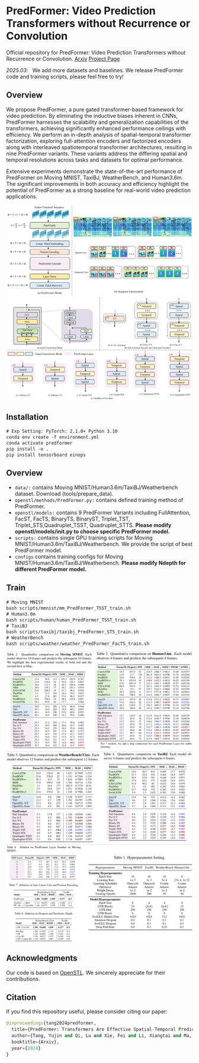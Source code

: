 # PredFormer: Video Prediction Transformers without Recurrence or Convolution

Official repository for PredFormer: Video Prediction Transformers without Recurrence or Convolution. [Arxiv](https://arxiv.org/abs/2410.04733) [Project Page](https://yyyujintang.github.io/predformer-project/)

*2025.03*: &nbsp; We add more datasets and baselines. We release PredFormer code and training scripts, please feel free to try!

## Overview

We propose PredFormer, a pure gated transformer-based framework for video prediction. By eliminating the inductive biases inherent in CNNs, PredFormer harnesses the scalability and generalization capabilities of the transformers, achieving significantly enhanced performance ceilings with efficiency. We perform an in-depth analysis of spatial-temporal transformer factorization, exploring full-attention encoders and factorized encoders along with interleaved spatiotemporal transformer architectures, resulting in nine PredFormer variants. These variants address the differing spatial and temporal resolutions across tasks and datasets for optimal performance.

Extensive experiments demonstrate the state-of-the-art performance of PredFormer on Moving MNIST, TaxiBJ, WeatherBench, and Human3.6m. The significant improvements in both accuracy and efficiency highlight the potential of PredFormer as a strong baseline for real-world video prediction applications.

![PredFormer](figures/PredFormer.png)
![Analysis](figures/Analysis.png)

## Installation

```
# Exp Setting: PyTorch: 2.1.0+ Python 3.10
conda env create -f environment.yml  
conda activate predformer
pip install -e .
pip install tensorboard einops
```

## Overview

- `data/:` contains Moving MNIST/Human3.6m/TaxiBJ/Weatherbench dataset. Download (tools/prepare_data).
- `openstl/methods/PredFormer.py:` contains defined training method of PredFormer.
- `openstl/models:` contains 9 PredFormer Variants including FullAttention, FacST, FacTS, BinaryTS, BinaryST, Triplet_TST, Triplet_STS,Quadruplet_TSST, Quadruplet_STTS. **Please modify openstl/models/__init__.py to choose specific PredFormer model.**
- `scripts:` contains single GPU training scripts for Moving MNIST/Human3.6m/TaxiBJ/Weatherbench. We provide the script of best PredFormer model.
- `configs` contains training configs for Moving MNIST/Human3.6m/TaxiBJ/Weatherbench. **Please modify Ndepth for different PredFormer model.**

## Train

```
# Moving MNIST
bash scripts/mmnist/mm_PredFormer_TSST_train.sh
# Human3.6m
bash scripts/human/human_PredFormer_TSST_train.sh
# TaxiBJ
bash scripts/taxibj/taxibj_PredFormer_STS_train.sh
# WeatherBench
bash scripts/weather/weather_PredFormer_FacTS_train.sh
```

![exp1](figures/exp1.png)
![exp2](figures/exp2.png)
![exp3](figures/exp3.png)

## Acknowledgments

Our code is based on [OpenSTL](https://github.com/chengtan9907/OpenSTL). We sincerely appreciate for their contributions.

## Citation

If you find this repository useful, please consider citing our paper:

```python
@inproceedings{tang2024predformer,
  title={PredFormer: Transformers Are Effective Spatial-Temporal Predictive Learners},
  author={Tang, Yujin and Qi, Lu and Xie, Fei and Li, Xiangtai and Ma, Chao and Yang, Ming-Hsuan},
  booktitle={Arxiv},
  year={2024}
}
```
